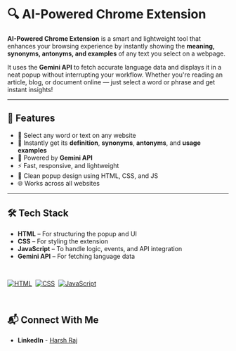 # 🔍 AI-Powered Chrome Extension

**AI-Powered Chrome Extension** is a smart and lightweight tool that enhances your browsing experience by instantly showing the **meaning, synonyms, antonyms, and examples** of any text you select on a webpage.

It uses the **Gemini API** to fetch accurate language data and displays it in a neat popup without interrupting your workflow. Whether you're reading an article, blog, or document online — just select a word or phrase and get instant insights!

---

## 🚀 Features

- 📌 Select any word or text on any website
- 💬 Instantly get its **definition**, **synonyms**, **antonyms**, and **usage examples**
- 🧠 Powered by **Gemini API**
- ⚡ Fast, responsive, and lightweight
- 🎨 Clean popup design using HTML, CSS, and JS
- 🌐 Works across all websites

---

## 🛠️ Tech Stack

- **HTML** – For structuring the popup and UI  
- **CSS** – For styling the extension  
- **JavaScript** – To handle logic, events, and API integration  
- **Gemini API** – For fetching language data

<br>

[![HTML](https://img.shields.io/badge/html5%20-%23E34F26.svg?&style=for-the-badge&logo=html5&logoColor=white)](https://github.com/prakash-naikwadi)&nbsp;
[![CSS](https://img.shields.io/badge/css3%20-%231572B6.svg?&style=for-the-badge&logo=css3&logoColor=white)](https://github.com/prakash-naikwadi)&nbsp;
[![JavaScript](https://img.shields.io/badge/javascript%20-%23323330.svg?&style=for-the-badge&logo=javascript&logoColor=%23F7DF1E)](https://github.com/prakash-naikwadi)&nbsp;

<br>

## 📬 Connect With Me

- **LinkedIn** - [Harsh Raj](https://www.linkedin.com/in/harsh-raj-78a3a414b/)


